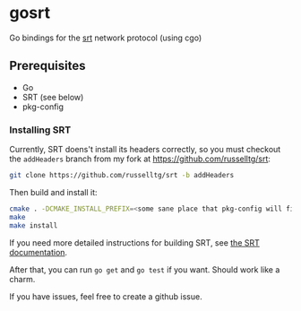 # gosrt

Go bindings for the [srt](https://github.com/haivision/srt) network protocol (using cgo)

## Prerequisites

* Go
* SRT (see below)
* pkg-config

### Installing SRT

Currently, SRT doens't install its headers correctly, so you must checkout the `addHeaders` branch from my fork at https://github.com/russelltg/srt:

```bash
git clone https://github.com/russelltg/srt -b addHeaders
```

Then build and install it:
```bash
cmake . -DCMAKE_INSTALL_PREFIX=<some sane place that pkg-config will find>
make
make install
```

If you need more detailed instructions for building SRT, see [the SRT documentation](https://github.com/Haivision/srt/blob/master/README.md#requirements).

After that, you can run `go get` and `go test` if you want. Should work like a charm.

If you have issues, feel free to create a github issue.
